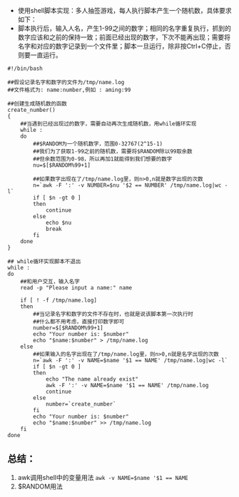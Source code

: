 - 使用shell脚本实现：多人抽签游戏，每人执行脚本产生一个随机数，具体要求如下：
- 脚本执行后，输入人名，产生1-99之间的数字；相同的名字重复执行，抓到的数字应该和之前的保持一致；前面已经出现的数字，下次不能再出现；需要将名字和对应的数字记录到一个文件里；脚本一旦运行，除非按Ctrl+C停止，否则要一直运行。

```
#!/bin/bash

##假设记录名字和数字的文件为/tmp/name.log
##文件格式为: name:number,例如 : aming:99

##创建生成随机数的函数
create_number()
{
    ##当遇到已经出现过的数字，需要自动再次生成随机数，用while循环实现
    while :
    do
        ##$RANDOM为一个随机数字，范围0-32767(2^15-1)
        ##我们为了获取1-99之前的随机数，需要将$RANDOM除以99取余数
        ##但余数范围为0-98，所以再加1就能得到我们想要的数字
        nu=$[$RANDOM%99+1]
        
        ##如果数字出现在了/tmp/name.log里，则n>0,n就是数字出现的次数
        n=`awk -F ':' -v NUMBER=$nu '$2 == NUMBER' /tmp/name.log|wc -l`
        if [ $n -gt 0 ]
        then
            continue
        else
            echo $nu
            break
        fi
    done
}

## while循环实现脚本不退出
while :
do
    ##和用户交互，输入名字
    read -p "Please input a name:" name
    
    if [ ! -f /tmp/name.log]
    then
        ##当记录名字和数字的文件不存在时，也就是说该脚本第一次执行时
        ##什么都不用考虑，直接打印数字即可
        number=$[$RANDOM%99+1]
        echo "Your number is: $number"
        echo "$name:$number" > /tmp/name.log
    else
        ##如果输入的名字出现在了/tmp/name.log里，则n>0,n就是名字出现的次数
        n=`awk -F ':' -v NAME=$name '$1 == NAME' /tmp/name.log|wc -l`
        if [ $n -gt 0 ]
        then
            echo "The name already exist"
            awk -F ':' -v NAME=$name '$1 == NAME' /tmp/name.log
            continue
        else
            number=`create_number`
        fi
        echo "Your number is: $number"
        echo "$name:$number" >> /tmp/name.log
    fi
done
```

## 总结：

1. awk调用shell中的变量用法 `awk -v NAME=$name '$1 == NAME `
2. $RANDOM用法